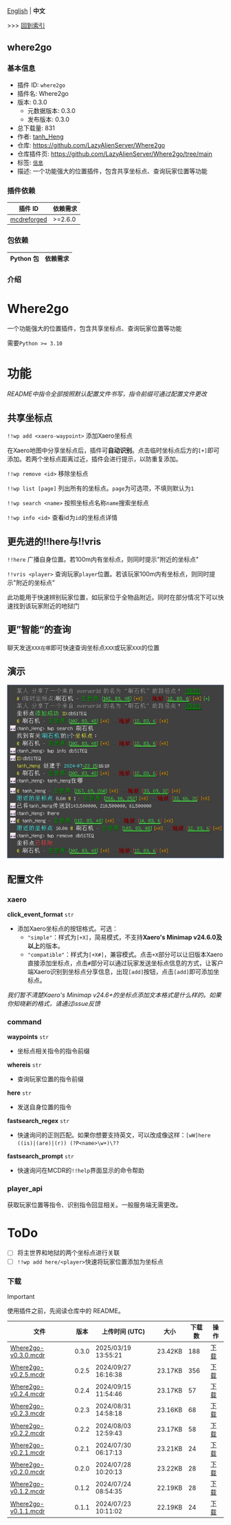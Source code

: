 [English](readme.md) | **中文**

\>\>\> [回到索引](/readme-zh_cn.md)

## where2go

### 基本信息

- 插件 ID: `where2go`
- 插件名: Where2go
- 版本: 0.3.0
  - 元数据版本: 0.3.0
  - 发布版本: 0.3.0
- 总下载量: 831
- 作者: [tanh_Heng](https://github.com/tanhHeng)
- 仓库: https://github.com/LazyAlienServer/Where2go
- 仓库插件页: https://github.com/LazyAlienServer/Where2go/tree/main
- 标签: [`信息`](/labels/information/readme-zh_cn.md)
- 描述: 一个功能强大的位置插件，包含共享坐标点、查询玩家位置等功能

### 插件依赖

| 插件 ID | 依赖需求 |
| --- | --- |
| [mcdreforged](https://github.com/Fallen-Breath/MCDReforged) | \>=2.6.0 |

### 包依赖

| Python 包 | 依赖需求 |
| --- | --- |

### 介绍

# Where2go
一个功能强大的位置插件，包含共享坐标点、查询玩家位置等功能

需要`Python >= 3.10`

# 功能

*README中指令全部按照默认配置文件书写，指令前缀可通过配置文件更改*

## 共享坐标点

`!!wp add <xaero-waypoint>` 添加Xaero坐标点

在Xaero地图中分享坐标点后，插件可**自动识别**。点击临时坐标点后方的`[+]`即可添加。若两个坐标点距离过近，插件会进行提示，以防重复添加。

`!!wp remove <id>` 移除坐标点

`!!wp list [page]` 列出所有的坐标点。`page`为可选项，不填则默认为`1`

`!!wp search <name>` 按照坐标点名称`name`搜索坐标点

`!!wp info <id>` 查看id为`id`的坐标点详情

## 更先进的!!here与!!vris

`!!here` 广播自身位置。若100m内有坐标点，则同时提示"附近的坐标点"

`!!vris <player>` 查询玩家`player`位置。若该玩家100m内有坐标点，则同时提示"附近的坐标点"

此功能用于快速辨别玩家位置，如玩家位于全物品附近。同时在部分情况下可以快速找到该玩家附近的地狱门

## 更”智能“的查询

聊天发送`XXX在哪`即可快速查询坐标点`XXX`或玩家`XXX`的位置

## 演示

![show](https://raw.githubusercontent.com/LazyAlienServer/Where2go/main/show.jpg)

## 配置文件

### xaero

**click_event_format** `str`

- 添加Xaero坐标点的按钮格式。可选：
  + `"simple"`：样式为`[+X]`，简易模式，不支持**Xaero's Minimap v24.6.0及以上**的版本。
  + `"compatible"`：样式为`[+X#]`，兼容模式。点击`+X`部分可以让旧版本Xaero直接添加坐标点，点击`#`部分可以通过玩家发送坐标点信息的方式，让客户端Xaero识别到坐标点分享信息，出现`[add]`按钮，点击`[add]`即可添加坐标点。

*我们暂不清楚Xaero's Minimap v24.6+的坐标点添加文本格式是什么样的。如果你知晓新的格式，请通过issue反馈*

### command

**waypoints** `str`
- 坐标点相关指令的指令前缀

**whereis** `str`
- 查询玩家位置的指令前缀

**here** `str`
- 发送自身位置的指令

**fastsearch_regex** `str`
- 快速询问的正则匹配。如果你想要支持英文，可以改成像这样：`[wW]here ((is)|(are)|(r)) (?P<name>\w+)\??`

**fastsearch_prompt** `str`
- 快速询问在MCDR的`!!help`界面显示的命令帮助

### player_api

获取玩家位置等指令、识别指令回显相关。一般服务端无需更改。

###

# ToDo

- [ ] 将主世界和地狱的两个坐标点进行关联
- [ ] `!!wp add here/<player>`快速将玩家位置添加为坐标点

### 下载

> [!IMPORTANT]
> 使用插件之前，先阅读仓库中的 README。

| 文件 | 版本 | 上传时间 (UTC) | 大小 | 下载数 | 操作 |
| --- | --- | --- | --- | --- | --- |
| [Where2go-v0.3.0.mcdr](https://github.com/LazyAlienServer/Where2go/releases/tag/v0.3.0) | 0.3.0 | 2025/03/19 13:55:21 | 23.42KB | 188 | [下载](https://github.com/LazyAlienServer/Where2go/releases/download/v0.3.0/Where2go-v0.3.0.mcdr) |
| [Where2go-v0.2.5.mcdr](https://github.com/LazyAlienServer/Where2go/releases/tag/v0.2.5) | 0.2.5 | 2024/09/27 16:16:38 | 23.17KB | 356 | [下载](https://github.com/LazyAlienServer/Where2go/releases/download/v0.2.5/Where2go-v0.2.5.mcdr) |
| [Where2go-v0.2.4.mcdr](https://github.com/LazyAlienServer/Where2go/releases/tag/v0.2.4) | 0.2.4 | 2024/09/15 11:54:46 | 23.17KB | 57 | [下载](https://github.com/LazyAlienServer/Where2go/releases/download/v0.2.4/Where2go-v0.2.4.mcdr) |
| [Where2go-v0.2.3.mcdr](https://github.com/LazyAlienServer/Where2go/releases/tag/v0.2.3) | 0.2.3 | 2024/08/31 14:58:18 | 23.16KB | 68 | [下载](https://github.com/LazyAlienServer/Where2go/releases/download/v0.2.3/Where2go-v0.2.3.mcdr) |
| [Where2go-v0.2.2.mcdr](https://github.com/LazyAlienServer/Where2go/releases/tag/v0.2.2) | 0.2.2 | 2024/08/03 12:59:43 | 23.17KB | 58 | [下载](https://github.com/LazyAlienServer/Where2go/releases/download/v0.2.2/Where2go-v0.2.2.mcdr) |
| [Where2go-v0.2.1.mcdr](https://github.com/LazyAlienServer/Where2go/releases/tag/v0.2.1) | 0.2.1 | 2024/07/30 06:17:13 | 23.21KB | 24 | [下载](https://github.com/LazyAlienServer/Where2go/releases/download/v0.2.1/Where2go-v0.2.1.mcdr) |
| [Where2go-v0.2.0.mcdr](https://github.com/LazyAlienServer/Where2go/releases/tag/v0.2.0) | 0.2.0 | 2024/07/28 10:20:13 | 23.22KB | 28 | [下载](https://github.com/LazyAlienServer/Where2go/releases/download/v0.2.0/Where2go-v0.2.0.mcdr) |
| [Where2go-v0.1.2.mcdr](https://github.com/LazyAlienServer/Where2go/releases/tag/v0.1.2) | 0.1.2 | 2024/07/24 08:54:35 | 22.19KB | 28 | [下载](https://github.com/LazyAlienServer/Where2go/releases/download/v0.1.2/Where2go-v0.1.2.mcdr) |
| [Where2go-v0.1.1.mcdr](https://github.com/LazyAlienServer/Where2go/releases/tag/v0.1.1) | 0.1.1 | 2024/07/23 10:11:02 | 22.19KB | 24 | [下载](https://github.com/LazyAlienServer/Where2go/releases/download/v0.1.1/Where2go-v0.1.1.mcdr) |

